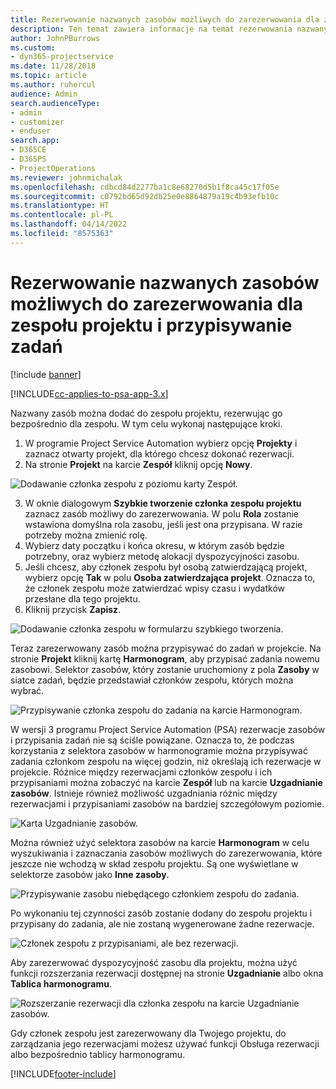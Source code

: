 ```yaml
---
title: Rezerwowanie nazwanych zasobów możliwych do zarezerwowania dla zespołu projektu i przypisywanie zadań
description: Ten temat zawiera informacje na temat rezerwowania nazwanych zasobów dla zespołów projektów oraz o przypisywaniu ich do zadań.
author: JohnPBurrows
ms.custom:
- dyn365-projectservice
ms.date: 11/28/2018
ms.topic: article
ms.author: ruhercul
audience: Admin
search.audienceType:
- admin
- customizer
- enduser
search.app:
- D365CE
- D365PS
- ProjectOperations
ms.reviewer: johnmichalak
ms.openlocfilehash: cdbcd84d2277ba1c8e68270d5b1f8ca45c17f05e
ms.sourcegitcommit: c0792bd65d92db25e0e8864879a19c4b93efb10c
ms.translationtype: HT
ms.contentlocale: pl-PL
ms.lasthandoff: 04/14/2022
ms.locfileid: "8575363"
---
```

# <a name="book-named-bookable-resources-to-a-project-team-and-assign-tasks"></a>Rezerwowanie nazwanych zasobów możliwych do zarezerwowania dla zespołu projektu i przypisywanie zadań 

[!include [banner](../includes/psa-now-project-operations.md)]

[!INCLUDE[cc-applies-to-psa-app-3.x](../includes/cc-applies-to-psa-app-3x.md)]

Nazwany zasób można dodać do zespołu projektu, rezerwując go bezpośrednio dla zespołu. W tym celu wykonaj następujące kroki.

1. W programie Project Service Automation wybierz opcję **Projekty** i zaznacz otwarty projekt, dla którego chcesz dokonać rezerwacji.
2. Na stronie **Projekt** na karcie **Zespół** kliknij opcję **Nowy**. 

![Dodawanie członka zespołu z poziomu karty Zespół.](media/RM-how-to-1.png)

3. W oknie dialogowym **Szybkie tworzenie członka zespołu projektu** zaznacz zasób możliwy do zarezerwowania. W polu **Rola** zostanie wstawiona domyślna rola zasobu, jeśli jest ona przypisana. W razie potrzeby można zmienić rolę. 
4. Wybierz daty początku i końca okresu, w którym zasób będzie potrzebny, oraz wybierz metodę alokacji dyspozycyjności zasobu. 
5. Jeśli chcesz, aby członek zespołu był osobą zatwierdzającą projekt, wybierz opcję **Tak** w polu **Osoba zatwierdzająca projekt**. Oznacza to, że członek zespołu może zatwierdzać wpisy czasu i wydatków przesłane dla tego projektu. 
6. Kliknij przycisk **Zapisz**.

![Dodawanie członka zespołu w formularzu szybkiego tworzenia.](media/RM-how-to-2.png)


Teraz zarezerwowany zasób można przypisywać do zadań w projekcie. Na stronie **Projekt** kliknij kartę **Harmonogram**, aby przypisać zadania nowemu zasobowi. Selektor zasobów, który zostanie uruchomiony z pola **Zasoby** w siatce zadań, będzie przedstawiał członków zespołu, których można wybrać.

![Przypisywanie członka zespołu do zadania na karcie Harmonogram.](media/RM-how-to-3.png)

W wersji 3 programu Project Service Automation (PSA) rezerwacje zasobów i przypisania zadań nie są ściśle powiązane. Oznacza to, że podczas korzystania z selektora zasobów w harmonogramie można przypisywać zadania członkom zespołu na więcej godzin, niż określają ich rezerwacje w projekcie.
Różnice między rezerwacjami członków zespołu i ich przypisaniami można zobaczyć na karcie **Zespół** lub na karcie **Uzgadnianie zasobów**. Istnieje również możliwość uzgadniania różnic między rezerwacjami i przypisaniami zasobów na bardziej szczegółowym poziomie.

![Karta Uzgadnianie zasobów.](media/RM-how-to-4.png)

Można również użyć selektora zasobów na karcie **Harmonogram** w celu wyszukiwania i zaznaczania zasobów możliwych do zarezerwowania, które jeszcze nie wchodzą w skład zespołu projektu. Są one wyświetlane w selektorze zasobów jako **Inne zasoby**.

![Przypisywanie zasobu niebędącego członkiem zespołu do zadania.](media/RM-how-to-5.png)

Po wykonaniu tej czynności zasób zostanie dodany do zespołu projektu i przypisany do zadania, ale nie zostaną wygenerowane żadne rezerwacje.

![Członek zespołu z przypisaniami, ale bez rezerwacji.](media/RM-how-to-6.png)

Aby zarezerwować dyspozycyjność zasobu dla projektu, można użyć funkcji rozszerzania rezerwacji dostępnej na stronie **Uzgadnianie** albo okna **Tablica harmonogramu**.

![Rozszerzanie rezerwacji dla członka zespołu na karcie Uzgadnianie zasobów.](media/RM-how-to-7.png)

Gdy członek zespołu jest zarezerwowany dla Twojego projektu, do zarządzania jego rezerwacjami możesz używać funkcji Obsługa rezerwacji albo bezpośrednio tablicy harmonogramu.


[!INCLUDE[footer-include](../includes/footer-banner.md)]
